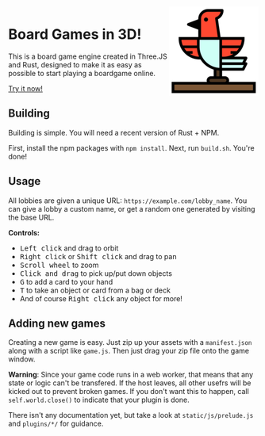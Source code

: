 <img src="static/apple-touch-icon.png" align="right" />

# Board Games in 3D!

This is a board game engine created in Three.JS and Rust, designed to make it as easy as possible to start playing a boardgame online.

[Try it now!](https://birdga.me/)

## Building

Building is simple. You will need a recent version of Rust + NPM.

First, install the npm packages with `npm install`. Next, run `build.sh`. You're done!

## Usage

All lobbies are given a unique URL: `https://example.com/lobby_name`. You can
give a lobby a custom name, or get a random one generated by visiting the base URL.

**Controls:**
- <kbd>Left click</kbd> and drag to orbit
- <kbd>Right click</kbd> or <kbd>Shift click</kbd> and drag to pan
- <kbd>Scroll wheel</kbd> to zoom
- <kbd>Click and drag</kbd> to pick up/put down objects
- <kbd>G</kbd> to add a card to your hand
- <kbd>T</kbd> to take an object or card from a bag or deck
- And of course <kbd>Right click</kbd> any object for more!

## Adding new games

Creating a new game is easy. Just zip up your assets with a `manifest.json` along with a script like `game.js`.
Then just drag your zip file onto the game window.

**Warning**: Since your game code runs in a web worker, that means that any state or logic can't be transfered.
If the host leaves, all other usefrs will be kicked out to prevent broken games.
If you don't want this to happen, call `self.world.close()` to indicate that your plugin is done.

There isn't any documentation yet, but take a look at `static/js/prelude.js` and `plugins/*/` for guidance.
